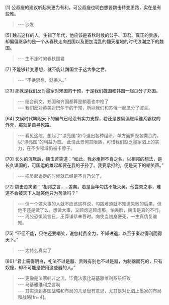 
[1] 公叔痤的建议听起来更为有利，可公叔痤也明白想要魏击转变思路，实在是有些难。
>--- 沙发<br>

[5] 魏击这样的人，生错了年代，他应该是春秋时候的公子、国君、真正的贵族，却偏偏继承的是一个从春秋走向战国以及更加混乱的翻天覆地的时代浪潮之下的魏国。
>--- 生不逢时的春秋国君<br>

[7] 不能够转变思想，就不能让魏国立于这大争之世。
>--- “不换思想，就换人。”<br>

[23] 那就是我们反对墨家对宋国的干预，于是我们魏国和韩国一起瓜分了郑国。
>--- 结合前文，郑国和齐国都算是躺着也中枪了<br>
>--- 我们反对英美对巴尔干的干预，所以我们和苏俄一起瓜分了波兰。<br>

[64] 文侯时代睥睨天下的霸气已经没有实力支撑，若还是要偏偏继续维系霸权的外壳，那就是自寻死路。
>--- 看见这段，想起了“漂亮国”如今退出各种组织，单方面撕毁各类合约，以“漂亮国”的利益为首。
  此情此景何其眼熟，可惜我们缺乏墨家泗上的实力，在不少领域仍被卡脖子。<br>

[70] 长久的沉默后，魏击苦笑道：“如此，我必承担不肖之名。以相邦的想法，是长久谋国的，可国运的雄起却要在我的子孙了。我要承担的，便是天下的嘲笑声。”
>--- 把吴起逼走的时候就已经是不肖乃父了。<br>

[72] 魏击苦笑道：“相邦之言……差矣。若是当年勾践不能灭吴，他尝粪之事，难道不会被天下人耻笑他只为苟活吗？”
>--- 但一个做大事的人就不应该这样说，勾践难道就不知道失败的后果，但他不还是做了么。想做大事，又顾虑这顾虑那，怕丢脸，魏击是真的不行。<br>
>--- 周公恐惧流言日，王莽谦恭未篡时。向使当初身便死，一生真伪复谁知。<br>

[75] “不但不能，只怕还要嘲笑，说您耗费全力，不知进退，以至于秦赵得利而得天下。”
>--- 太特么真实了<br>

[80] “君上需得明白，礼法不过是器、贵贱有别也不过是器，为制器而死的，只有奴僮，却不可能是使用这些器的人。”
>--- 更像是法家韩非之流，毕竟法家比马基雅维利系统细致<br>
>--- 马基雅维利之言啊<br>
>--- 其实谈到各国战略和布局的几章很有意思，尤其是对比泗上墨家的布局和战略[fn=4]。<br>
